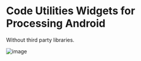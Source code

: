 # Code Utilities Widgets for Processing Android
Without third party libraries.

![image](https://user-images.githubusercontent.com/31894775/75609369-bb535500-5ae6-11ea-96c6-00f01cc780ea.png)

